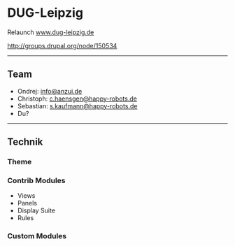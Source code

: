 # DUG-Leipzig

Relaunch www.dug-leipzig.de

http://groups.drupal.org/node/150534

*****

## Team
+ Ondrej: info@anzui.de 
+ Christoph: c.haensgen@happy-robots.de
+ Sebastian: s.kaufmann@happy-robots.de
+ Du?


*****

## Technik

### Theme

### Contrib Modules
+ Views
+ Panels
+ Display Suite
+ Rules


### Custom Modules
